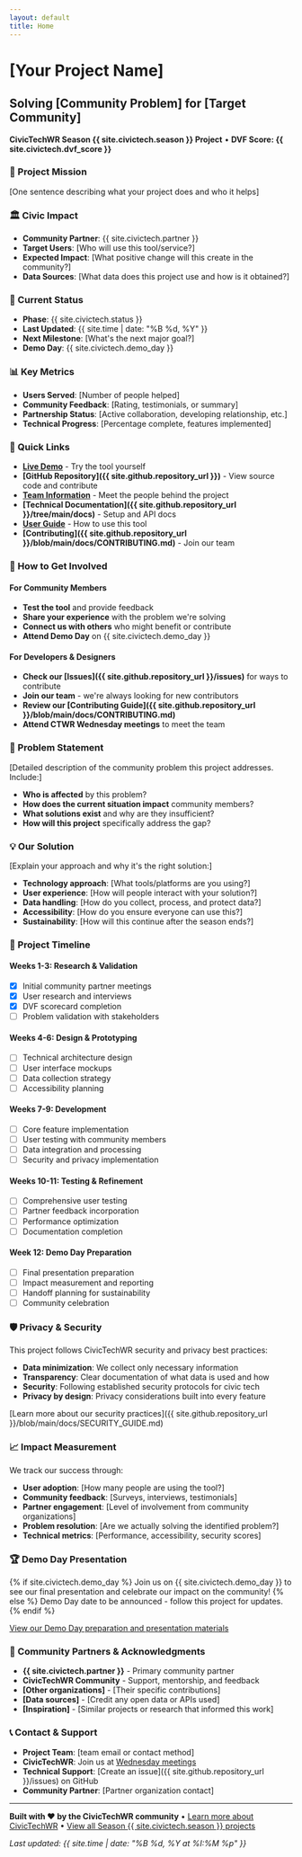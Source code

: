 ```yaml
---
layout: default
title: Home
---
```


# [Your Project Name]

## Solving [Community Problem] for [Target Community]

**CivicTechWR Season {{ site.civictech.season }} Project** • **DVF Score: {{ site.civictech.dvf_score }}**

### 🎯 Project Mission
[One sentence describing what your project does and who it helps]

### 🏛️ Civic Impact
- **Community Partner**: {{ site.civictech.partner }}
- **Target Users**: [Who will use this tool/service?]
- **Expected Impact**: [What positive change will this create in the community?]
- **Data Sources**: [What data does this project use and how is it obtained?]

### 🚀 Current Status
- **Phase**: {{ site.civictech.status }}
- **Last Updated**: {{ site.time | date: "%B %d, %Y" }}
- **Next Milestone**: [What's the next major goal?]
- **Demo Day**: {{ site.civictech.demo_day }}

### 📊 Key Metrics
- **Users Served**: [Number of people helped]
- **Community Feedback**: [Rating, testimonials, or summary]
- **Partnership Status**: [Active collaboration, developing relationship, etc.]
- **Technical Progress**: [Percentage complete, features implemented]

### 🔗 Quick Links
- **[Live Demo](demo.html)** - Try the tool yourself
- **[GitHub Repository]({{ site.github.repository_url }})** - View source code and contribute
- **[Team Information](team.html)** - Meet the people behind the project
- **[Technical Documentation]({{ site.github.repository_url }}/tree/main/docs)** - Setup and API docs
- **[User Guide](user-guide.html)** - How to use this tool
- **[Contributing]({{ site.github.repository_url }}/blob/main/docs/CONTRIBUTING.md)** - Join our team

### 📱 How to Get Involved

#### For Community Members
- **Test the tool** and provide feedback
- **Share your experience** with the problem we're solving
- **Connect us with others** who might benefit or contribute
- **Attend Demo Day** on {{ site.civictech.demo_day }}

#### For Developers & Designers
- **Check our [Issues]({{ site.github.repository_url }}/issues)** for ways to contribute
- **Join our team** - we're always looking for new contributors
- **Review our [Contributing Guide]({{ site.github.repository_url }}/blob/main/docs/CONTRIBUTING.md)**
- **Attend CTWR Wednesday meetings** to meet the team

### 🎯 Problem Statement
[Detailed description of the community problem this project addresses. Include:]
- **Who is affected** by this problem?
- **How does the current situation impact** community members?
- **What solutions exist** and why are they insufficient?
- **How will this project** specifically address the gap?

### 💡 Our Solution
[Explain your approach and why it's the right solution:]
- **Technology approach**: [What tools/platforms are you using?]
- **User experience**: [How will people interact with your solution?]
- **Data handling**: [How do you collect, process, and protect data?]
- **Accessibility**: [How do you ensure everyone can use this?]
- **Sustainability**: [How will this continue after the season ends?]

### 📅 Project Timeline

#### Weeks 1-3: Research & Validation
- [x] Initial community partner meetings
- [x] User research and interviews
- [x] DVF scorecard completion
- [ ] Problem validation with stakeholders

#### Weeks 4-6: Design & Prototyping
- [ ] Technical architecture design
- [ ] User interface mockups
- [ ] Data collection strategy
- [ ] Accessibility planning

#### Weeks 7-9: Development
- [ ] Core feature implementation
- [ ] User testing with community members
- [ ] Data integration and processing
- [ ] Security and privacy implementation

#### Weeks 10-11: Testing & Refinement
- [ ] Comprehensive user testing
- [ ] Partner feedback incorporation
- [ ] Performance optimization
- [ ] Documentation completion

#### Week 12: Demo Day Preparation
- [ ] Final presentation preparation
- [ ] Impact measurement and reporting
- [ ] Handoff planning for sustainability
- [ ] Community celebration

### 🛡️ Privacy & Security
This project follows CivicTechWR security and privacy best practices:
- **Data minimization**: We collect only necessary information
- **Transparency**: Clear documentation of what data is used and how
- **Security**: Following established security protocols for civic tech
- **Privacy by design**: Privacy considerations built into every feature

[Learn more about our security practices]({{ site.github.repository_url }}/blob/main/docs/SECURITY_GUIDE.md)

### 📈 Impact Measurement
We track our success through:
- **User adoption**: [How many people are using the tool?]
- **Community feedback**: [Surveys, interviews, testimonials]
- **Partner engagement**: [Level of involvement from community organizations]
- **Problem resolution**: [Are we actually solving the identified problem?]
- **Technical metrics**: [Performance, accessibility, security scores]

### 🏆 Demo Day Presentation
{% if site.civictech.demo_day %}
Join us on {{ site.civictech.demo_day }} to see our final presentation and celebrate our impact on the community!
{% else %}
Demo Day date to be announced - follow this project for updates.
{% endif %}

[View our Demo Day preparation and presentation materials](demo.html)

### 🤝 Community Partners & Acknowledgments
- **{{ site.civictech.partner }}** - Primary community partner
- **CivicTechWR Community** - Support, mentorship, and feedback
- **[Other organizations]** - [Their specific contributions]
- **[Data sources]** - [Credit any open data or APIs used]
- **[Inspiration]** - [Similar projects or research that informed this work]

### 📞 Contact & Support
- **Project Team**: [team email or contact method]
- **CivicTechWR**: Join us at [Wednesday meetings](https://civictechwr.org)
- **Technical Support**: [Create an issue]({{ site.github.repository_url }}/issues) on GitHub
- **Community Partner**: [Partner organization contact]

---

**Built with ❤️ by the CivicTechWR community** • [Learn more about CivicTechWR](https://civictechwr.org) • [View all Season {{ site.civictech.season }} projects](https://civictechwr.org/projects)

*Last updated: {{ site.time | date: "%B %d, %Y at %I:%M %p" }}*